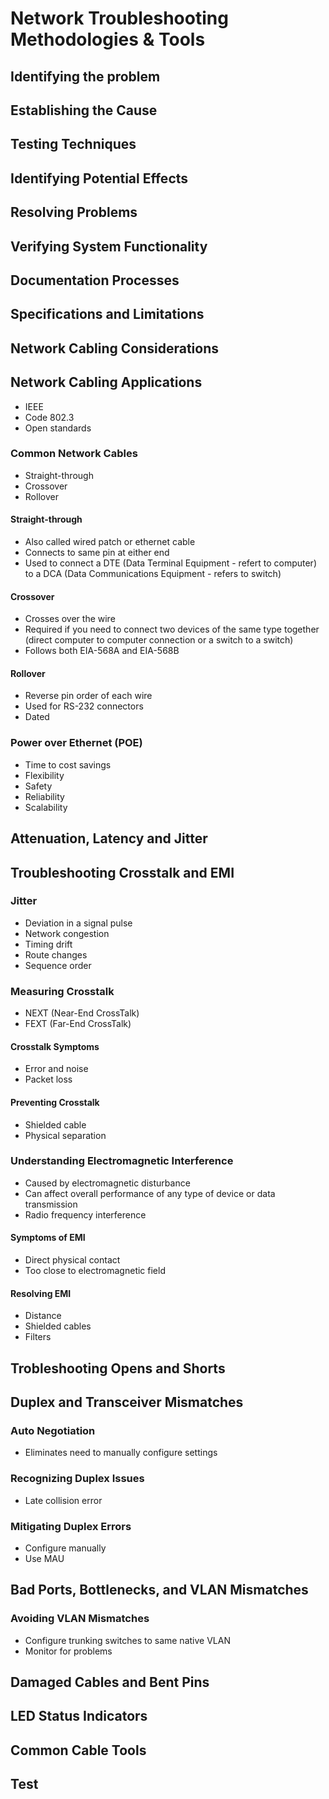 # Network Troubleshooting Methodologies & Tools

## Identifying the problem



## Establishing the Cause



## Testing Techniques



## Identifying Potential Effects



## Resolving Problems



## Verifying System Functionality



## Documentation Processes



## Specifications and Limitations



## Network Cabling Considerations



## Network Cabling Applications

* IEEE
* Code 802.3
* Open standards

### Common Network Cables

* Straight-through
* Crossover
* Rollover

#### Straight-through

* Also called wired patch or ethernet cable
* Connects to same pin at either end
* Used to connect a DTE (Data Terminal Equipment - refert to computer) to a DCA (Data Communications Equipment - refers to switch)

#### Crossover

* Crosses over the wire
* Required if you need to connect two devices of the same type together (direct computer to computer connection or a switch to a switch)
* Follows both EIA-568A and EIA-568B

#### Rollover

* Reverse pin order of each wire
* Used for RS-232 connectors
* Dated

### Power over Ethernet (POE)

* Time to cost savings
* Flexibility
* Safety
* Reliability
* Scalability

## Attenuation, Latency and Jitter



## Troubleshooting Crosstalk and EMI

### Jitter

* Deviation in a signal pulse
* Network congestion
* Timing drift
* Route changes
* Sequence order

### Measuring Crosstalk

* NEXT (Near-End CrossTalk)
* FEXT (Far-End CrossTalk)

#### Crosstalk Symptoms

* Error and noise
* Packet loss

#### Preventing Crosstalk

* Shielded cable
* Physical separation

### Understanding Electromagnetic Interference

* Caused by electromagnetic disturbance
* Can affect overall performance of any type of device or data transmission
* Radio frequency interference

#### Symptoms of EMI

* Direct physical contact
* Too close to electromagnetic field

#### Resolving EMI

* Distance
* Shielded cables
* Filters

## Trobleshooting Opens and Shorts



## Duplex and Transceiver Mismatches

### Auto Negotiation

* Eliminates need to manually configure settings

### Recognizing Duplex Issues

* Late collision error

### Mitigating Duplex Errors

* Configure manually
* Use MAU

## Bad Ports, Bottlenecks, and VLAN Mismatches

### Avoiding VLAN Mismatches

* Configure trunking switches to same native VLAN
* Monitor for problems

## Damaged Cables and Bent Pins



## LED Status Indicators



## Common Cable Tools



## Test





